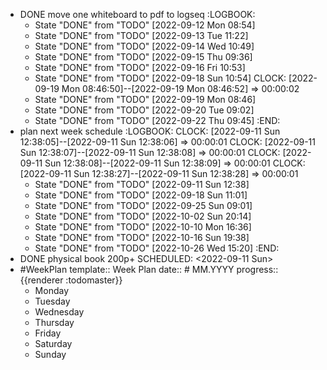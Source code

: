 - DONE move one whiteboard to pdf to logseq
  :LOGBOOK:
  * State "DONE" from "TODO" [2022-09-12 Mon 08:54]
  * State "DONE" from "TODO" [2022-09-13 Tue 11:22]
  * State "DONE" from "TODO" [2022-09-14 Wed 10:49]
  * State "DONE" from "TODO" [2022-09-15 Thu 09:36]
  * State "DONE" from "TODO" [2022-09-16 Fri 10:53]
  * State "DONE" from "TODO" [2022-09-18 Sun 10:54]
  CLOCK: [2022-09-19 Mon 08:46:50]--[2022-09-19 Mon 08:46:52] =>  00:00:02
  * State "DONE" from "TODO" [2022-09-19 Mon 08:46]
  * State "DONE" from "TODO" [2022-09-20 Tue 09:02]
  * State "DONE" from "TODO" [2022-09-22 Thu 09:45]
  :END:
- plan next week schedule
  :LOGBOOK:
  CLOCK: [2022-09-11 Sun 12:38:05]--[2022-09-11 Sun 12:38:06] =>  00:00:01
  CLOCK: [2022-09-11 Sun 12:38:07]--[2022-09-11 Sun 12:38:08] =>  00:00:01
  CLOCK: [2022-09-11 Sun 12:38:08]--[2022-09-11 Sun 12:38:09] =>  00:00:01
  CLOCK: [2022-09-11 Sun 12:38:27]--[2022-09-11 Sun 12:38:28] =>  00:00:01
  * State "DONE" from "TODO" [2022-09-11 Sun 12:38]
  * State "DONE" from "TODO" [2022-09-18 Sun 11:01]
  * State "DONE" from "TODO" [2022-09-25 Sun 09:01]
  * State "DONE" from "TODO" [2022-10-02 Sun 20:14]
  * State "DONE" from "TODO" [2022-10-10 Mon 16:36]
  * State "DONE" from "TODO" [2022-10-16 Sun 19:38]
  * State "DONE" from "TODO" [2022-10-26 Wed 15:20]
  :END:
- DONE physical book 200p+
  SCHEDULED: <2022-09-11 Sun>
- #WeekPlan
  template:: Week Plan
  date:: # MM.YYYY
  progress:: {{renderer :todomaster}}
	- Monday
	- Tuesday
	- Wednesday
	- Thursday
	- Friday
	- Saturday
	- Sunday
